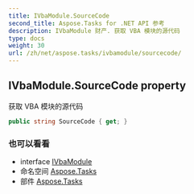 ```yaml
---
title: IVbaModule.SourceCode
second_title: Aspose.Tasks for .NET API 参考
description: IVbaModule 财产. 获取 VBA 模块的源代码
type: docs
weight: 30
url: /zh/net/aspose.tasks/ivbamodule/sourcecode/
---
```

## IVbaModule.SourceCode property

获取 VBA 模块的源代码

```csharp
public string SourceCode { get; }
```

### 也可以看看

* interface [IVbaModule](../)
* 命名空间 [Aspose.Tasks](../../ivbamodule/)
* 部件 [Aspose.Tasks](../../../)


